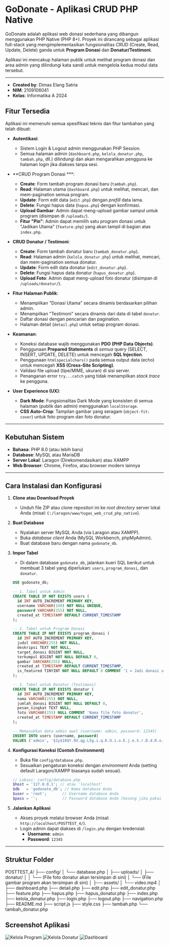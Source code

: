 # GoDonate - Aplikasi CRUD PHP Native

GoDonate adalah aplikasi web donasi sederhana yang dibangun menggunakan PHP Native (PHP 8+). Proyek ini dirancang sebagai aplikasi full-stack yang mengimplementasikan fungsionalitas CRUD (Create, Read, Update, Delete) ganda untuk **Program Donasi** dan **Donatur/Testimoni**.

Aplikasi ini mencakup halaman publik untuk melihat program donasi dan area admin yang dilindungi kata sandi untuk mengelola kedua modul data tersebut.

---

* **Created by**: Dimas Elang Satria
* **NIM**: 2109106041
* **Kelas**: Informatika A 2024

## Fitur Tersedia

Aplikasi ini memenuhi semua spesifikasi teknis dan fitur tambahan yang telah dibuat:

* **Autentikasi**:
    * Sistem Login & Logout admin menggunakan PHP Session.
    * Semua halaman admin (`dashboard.php`, `kelola_donatur.php`, `tambah.php`, dll.) dilindungi dan akan mengarahkan pengguna ke halaman login jika diakses tanpa sesi.

* **CRUD Program Donasi ***:
    * **Create**: Form tambah program donasi baru (`tambah.php`).
    * **Read**: Halaman utama (`dashboard.php`) untuk melihat, mencari, dan mem-pagination semua program.
    * **Update**: Form edit data (`edit.php`) dengan *prefill* data lama.
    * **Delete**: Fungsi hapus data (`hapus.php`) dengan konfirmasi.
    * **Upload Gambar**: Admin dapat meng-upload gambar sampul untuk program (disimpan di `/uploads/`).
    * **Fitur "Pin"**: Admin dapat memilih satu program donasi untuk "Jadikan Utama" (`feature.php`) yang akan tampil di bagian atas `index.php`.

* **CRUD Donatur / Testimoni**:
    * **Create**: Form tambah donatur baru (`tambah_donatur.php`).
    * **Read**: Halaman admin (`kelola_donatur.php`) untuk melihat, mencari, dan mem-pagination semua donatur.
    * **Update**: Form edit data donatur (`edit_donatur.php`).
    * **Delete**: Fungsi hapus data donatur (`hapus_donatur.php`).
    * **Upload Foto**: Admin dapat meng-upload foto donatur (disimpan di `/uploads/donatur/`).

* **Fitur Halaman Publik**:
    * Menampilkan "Donasi Utama" secara dinamis berdasarkan pilihan admin.
    * Menampilkan "Testimoni" secara dinamis dari data di tabel `donatur`.
    * Daftar donasi dengan pencarian dan pagination.
    * Halaman detail (`detail.php`) untuk setiap program donasi.

* **Keamanan**:
    * Koneksi database wajib menggunakan **PDO (PHP Data Objects)**.
    * Penggunaan **Prepared Statements** di *semua* query (SELECT, INSERT, UPDATE, DELETE) untuk mencegah **SQL Injection**.
    * Penggunaan `htmlspecialchars()` pada semua output data (echo) untuk mencegah **XSS (Cross-Site Scripting)**.
    * Validasi file upload (tipe/MIME, ukuran) di sisi server.
    * Penanganan error `try...catch` yang tidak menampilkan *stack trace* ke pengguna.

* **User Experience (UX)**:
    * **Dark Mode**: Fungsionalitas Dark Mode yang konsisten di semua halaman (publik dan admin) menggunakan `localStorage`.
    * **CSS Auto-Crop**: Tampilan gambar yang seragam (`object-fit: cover`) untuk foto program dan foto donatur.

---

## Kebutuhan Sistem

* **Bahasa**: PHP 8.0 (atau lebih baru)
* **Database**: MySQL atau MariaDB
* **Server Lokal**: Laragon (Direkomendasikan) atau XAMPP
* **Web Browser**: Chrome, Firefox, atau browser modern lainnya

---

## Cara Instalasi dan Konfigurasi

1.  **Clone atau Download Proyek**
    * Unduh file ZIP atau clone repositori ini ke *root directory* server lokal Anda (misal: `C:/laragon/www/tugas_web_crud_php_native`).

2.  **Buat Database**
    * Nyalakan server MySQL Anda (via Laragon atau XAMPP).
    * Buka *database client* Anda (MySQL Workbench, phpMyAdmin).
    * Buat database baru dengan nama `godonate_db`.

3.  **Impor Tabel**
    * Di dalam database `godonate_db`, jalankan kueri SQL berikut untuk membuat 3 tabel yang diperlukan: `users`, `program_donasi`, dan `donatur`.

    ```sql
    USE godonate_db;

    -- 1. Tabel untuk Admin
    CREATE TABLE IF NOT EXISTS users (
      id INT AUTO_INCREMENT PRIMARY KEY,
      username VARCHAR(100) NOT NULL UNIQUE,
      password VARCHAR(255) NOT NULL,
      created_at TIMESTAMP DEFAULT CURRENT_TIMESTAMP
    );

    -- 2. Tabel untuk Program Donasi
    CREATE TABLE IF NOT EXISTS program_donasi (
      id INT AUTO_INCREMENT PRIMARY KEY,
      judul VARCHAR(255) NOT NULL,
      deskripsi TEXT NOT NULL,
      target_donasi BIGINT NOT NULL,
      terkumpul BIGINT NOT NULL DEFAULT 0,
      gambar VARCHAR(255) NULL,
      created_at TIMESTAMP DEFAULT CURRENT_TIMESTAMP,
      is_featured TINYINT NOT NULL DEFAULT 0 COMMENT '1 = Jadi donasi utama, 0 = Normal'
    );

    -- 3. Tabel untuk Donatur (Testimoni)
    CREATE TABLE IF NOT EXISTS donatur (
      id INT AUTO_INCREMENT PRIMARY KEY,
      nama VARCHAR(255) NOT NULL,
      jumlah_donasi BIGINT NOT NULL DEFAULT 0,
      pesan_singkat TEXT NULL,
      foto VARCHAR(255) NULL COMMENT 'Nama file foto donatur',
      created_at TIMESTAMP DEFAULT CURRENT_TIMESTAMP
    );

    -- Memasukkan data admin awal (username: admin, password: 12345)
    INSERT INTO users (username, password)
    VALUES ('admin', '$2y$10$Y.9X.qg.L5g.i.q.K.O.i.o.E.j.e.S.r.D.d.R.o.S.l.f.S.g.F.u');
    ```

4.  **Konfigurasi Koneksi (Contoh Environment)**
    * Buka file `config/database.php`.
    * Sesuaikan pengaturan koneksi dengan *environment* Anda (setting default Laragon/XAMPP biasanya sudah sesuai).

    ```php
    // Lokasi: config/database.php
    $host = '127.0.0.1'; // atau 'localhost'
    $db   = 'godonate_db'; // Nama database Anda
    $user = 'root';       // Username database Anda
    $pass = '';           // Password database Anda (kosong jika pakai Laragon/XAMPP default)
    ```

5.  **Jalankan Aplikasi**
    * Akses proyek melalui browser Anda (misal: `http://localhost/POSTTEST_4/`).
    * Login admin dapat diakses di `/login.php` dengan kredensial:
        * **Username**: `admin`
        * **Password**: `12345`

---

## Struktur Folder
POSTTEST_4/
├── config/
│   └── database.php
│
├── uploads/
│   ├── donatur/
│   │   └── (File foto donatur akan tersimpan di sini)
│   └── (File gambar program akan tersimpan di sini)
│
├── assets/
│   └── video.mp4
│
├── dashboard.php
├── detail.php
├── edit.php
├── edit_donatur.php
├── feature.php
├── hapus.php
├── hapus_donatur.php
├── index.php
├── kelola_donatur.php
├── login.php
├── logout.php
├── navigation.php
├── README.md
├── script.js
├── style.css
├── tambah.php
└── tambah_donatur.php

## Screenshot Aplikasi

![Kelola Program](assets/ss2.png)
![Kelola Donatur](assets/ss1.png)
![Dashboard](assets/ss3.png)